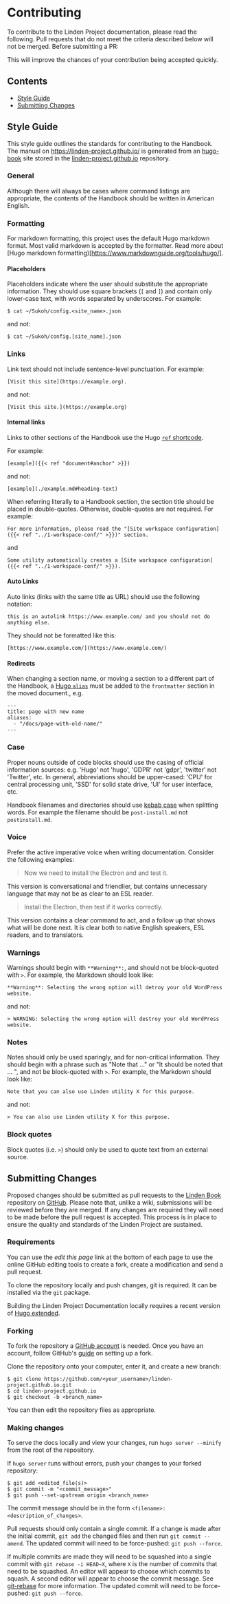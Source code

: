 # Contributing

To contribute to the Linden Project documentation, please read the following. Pull
requests that do not meet the criteria described below will not be merged.
Before submitting a PR:

This will improve the chances of your contribution being accepted quickly.

## Contents

- [Style Guide](#style-guide)
- [Submitting Changes](#submitting-changes)

## Style Guide

This style guide outlines the standards for contributing to the Handbook. The
manual on <https://linden-project.github.io/> is generated from an
[hugo-book](https://github.com/alex-shpak/hugo-book) site stored in the
[linden-project.github.io](https://github.com/linden-project/linden-project.github.io/) repository.

### General

Although there will always be cases where command listings are appropriate, the
contents of the Handbook should be written in American English.

### Formatting

For markdown formatting, this project uses the default Hugo markdown format.
Most valid markdown is accepted by the formatter. Read more about [Hugo
markdown formatting)[https://www.markdownguide.org/tools/hugo/].

#### Placeholders

Placeholders indicate where the user should substitute the appropriate
information. They should use square brackets (`[` and `]`) and contain only
lower-case text, with words separated by underscores. For example:

```
$ cat ~/Sukoh/config.<site_name>.json
```

and not:

```
$ cat ~/Sukoh/config.[site_name].json
```

### Links

Link text should not include sentence-level punctuation. For example:

```
[Visit this site](https://example.org).
```

and not:

```
[Visit this site.](https://example.org)
```

#### Internal links

Links to other sections of the Handbook use the Hugo [`ref` shortcode](https://gohugo.io/content-management/shortcodes/#ref-and-relref).

For example:

```
[example]({{< ref "document#anchor" >}})

```

and not:

```
[example](./example.md#heading-text)
```

When referring literally to a Handbook section, the section title should be
placed in double-quotes. Otherwise, double-quotes are not required. For example:

```
For more information, please read the "[Site workspace configuration]({{< ref "../1-workspace-conf/" >}})" section.
```

and

```
Some utility automatically creates a [Site workspace configuration]({{< ref "../1-workspace-conf/" >}}).
```


#### Auto Links

Auto links (links with the same title as URL) should use the following notation:

```
this is an autolink https://www.example.com/ and you should not do anything else.
```

They should not be formatted like this:

```
[https://www.example.com/](https://www.example.com/)
```

#### Redirects

When changing a section name, or moving a section to a different part of the
Handbook, a [Hugo `alias`](https://gohugo.io/content-management/urls/#aliases)
must be added to the `frontmatter` section in the moved document., e.g.

```
---
title: page with new name
aliases:
  - "/docs/page-with-old-name/"
---
```

### Case

Proper nouns outside of code blocks should use the casing of official
information sources: e.g. 'Hugo' not 'hugo', 'GDPR' not 'gdpr', 'twitter' not
'Twitter', etc. In general, abbreviations should be upper-cased: 'CPU'
for central processing unit, 'SSD' for solid state drive, 'UI' for user
interface, etc.

Handbook filenames and directories should use [kebab
case](https://en.wikipedia.org/wiki/Kebab_case) when splitting words. For
example the filename should be `post-install.md` not `postinstall.md`.

### Voice

Prefer the active imperative voice when writing documentation. Consider the
following examples:

> Now we need to install the Electron and and test it.

This version is conversational and friendlier, but contains unnecessary language
that may not be as clear to an ESL reader.

> Install the Electron, then test if it works correctly.

This version contains a clear command to act, and a follow up that shows what
will be done next. It is clear both to native English speakers, ESL readers, and
to translators.

### Warnings

Warnings should begin with `**Warning**:`, and should not be block-quoted with
`>`. For example, the Markdown should look like:

```
**Warning**: Selecting the wrong option will detroy your old WordPress website.
```

and not:

```
> WARNING: Selecting the wrong option will destroy your old WordPress website.
```

### Notes

Notes should only be used sparingly, and for non-critical information. They
should begin with a phrase such as "Note that ..." or "It should be noted that
... ", and not be block-quoted with `>`. For example, the Markdown should look
like:

```
Note that you can also use Linden utility X for this purpose.
```

and not:

```
> You can also use Linden utility X for this purpose.
```

### Block quotes

Block quotes (i.e. `>`) should only be used to quote text from an external
source.

## Submitting Changes

Proposed changes should be submitted as pull requests to the
[Linden Book](https://github.com/linden-project/linden-project.github.io) repository on
[GitHub](https://github.com/). Please note that, unlike a wiki, submissions will
be reviewed before they are merged. If any changes are required they will need
to be made before the pull request is accepted. This process is in place to
ensure the quality and standards of the Linden Project are sustained.

### Requirements

You can use the _edit this page_ link at the bottom of each page to use the
online GitHub editing tools to create a fork, create a modification and send a
pull request.

To clone the repository locally and push changes, git is required. It can be
installed via the `git` package.

Building the Linden Project Documentation locally requires a recent version of [Hugo
extended](https://github.com/gohugoio/hugo/releases/latest).

### Forking

To fork the repository a [GitHub account](https://github.com/join) is needed.
Once you have an account, follow GitHub's
[guide](https://help.github.com/en/articles/fork-a-repo) on setting up a fork.

Clone the repository onto your computer, enter it, and create a new branch:

```
$ git clone https://github.com/<your_username>/linden-project.github.io.git
$ cd linden-project.github.io
$ git checkout -b <branch_name>
```

You can then edit the repository files as appropriate.

### Making changes

To serve the docs locally and view your changes, run `hugo server --minify` from the
root of the repository.

If `hugo server` runs without errors, push your changes to your forked
repository:

```
$ git add <edited_file(s)>
$ git commit -m "<commit_message>"
$ git push --set-upstream origin <branch_name>
```

The commit message should be in the form `<filename>: <description_of_changes>`.

Pull requests should only contain a single commit. If a change is made after the
initial commit, `git add` the changed files and then run `git commit --amend`.
The updated commit will need to be force-pushed: `git push --force`.

If multiple commits are made they will need to be squashed into a single commit
with `git rebase -i HEAD~X`, where `X` is the number of commits that need to be
squashed. An editor will appear to choose which commits to squash. A second
editor will appear to choose the commit message. See
[git-rebase](https://git-scm.com/docs/git-rebase) for more information.
The updated commit will need to be force-pushed: `git push --force`.

